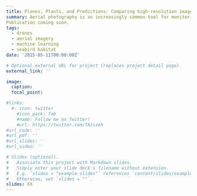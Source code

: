 ```yaml
---
title: Planes, Plants, and Predictions- Comparing high-resolution imagery from NAIP, drones, and manned aerial vehicles (MAV) to map island vegetation communities using two machine learning algorithms 
summary: Aerial photography is an increasingly common tool for monitoring wildlife populations and habitats, particularly on offshore islands where field data collection is logistically challenging. In this study, we compare the utility high resolution aerial imagery from three sources—National Agriculture Imagery Program (NAIP), Manned aerial vehicles (MAV), and Unmanned aerial vehicles (UAV; drones)—and two machine learning algorithms to classify and map vegetative communities. Specifically, we used four islands off the Oregon Coast to demonstrate the use of multiple photography sources and machine learning algorithms to identify and map invasive vegetation cover and native communities. We determined the relative importance of topographic and spectral features on the classification of landcover types. These results will inform future habitat monitoring strategies, guiding decisions on the most effective remote sensing methods for invasive plant management and seabird habitat conservation.  
Publication coming soon.  
tags:
  - drones
  - aerial imagery
  - machine learning
  - seabird habitat
date: '2025-05-11T00:00:00Z'

# Optional external URL for project (replaces project detail page).
external_link: ''

image:
  caption: 
  focal_point:

#links:
  #- icon: twitter
    #icon_pack: fab
    #name: Follow me on Twitter!
    #url: https://twitter.com/TAzizeh
#url_code: ''
#url_pdf: ''
#url_slides: ''
#url_video: ''

# Slides (optional).
#   Associate this project with Markdown slides.
#   Simply enter your slide deck's filename without extension.
#   E.g. `slides = "example-slides"` references `content/slides/example-slides.md`.
#   Otherwise, set `slides = ""`.
slides: XX
---
```

